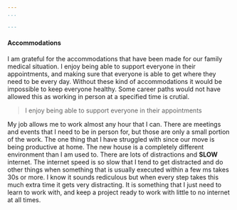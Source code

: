```yaml
---
...

---
```

#### Accommodations

I am grateful for the accommodations that have been made for our family medical situation.  I enjoy being able to support everyone in their appointments, and making sure that everyone is able to get where they need to be every day.  Without these kind of accommodations it would be impossible to keep everyone healthy.  Some career paths would not have allowed this as working in person at a specified time is crutial.


> I enjoy being able to support everyone in their appointments

My job allows me to work almost any hour that I can. There are meetings and events that I need to be in person for, but those are only a small portion of the work.  The one thing that I have struggled with since our move is being productive at home.  The new house is a completely different environment than I am used to.  There are lots of distractions and **SLOW** internet.  The internet speed is so slow that I tend to get distracted and do other things when something that is usually executed within a few ms takes 30s or more.  I know it sounds rediculous but when every step takes this much extra time it gets very distracting.  It is something that I just need to learn to work with, and keep a project ready to work with little to no internet at all times.
